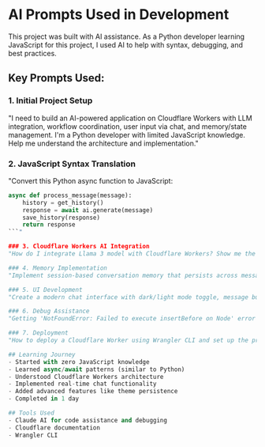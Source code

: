 
# AI Prompts Used in Development

This project was built with AI assistance. As a Python developer learning JavaScript for this project, I used AI to help with syntax, debugging, and best practices.

## Key Prompts Used:

### 1. Initial Project Setup
"I need to build an AI-powered application on Cloudflare Workers with LLM integration, workflow coordination, user input via chat, and memory/state management. I'm a Python developer with limited JavaScript knowledge. Help me understand the architecture and implementation."

### 2. JavaScript Syntax Translation
"Convert this Python async function to JavaScript:
```python
async def process_message(message):
    history = get_history()
    response = await ai.generate(message)
    save_history(response)
    return response
```"

### 3. Cloudflare Workers AI Integration
"How do I integrate Llama 3 model with Cloudflare Workers? Show me the code for calling the AI model and handling responses."

### 4. Memory Implementation
"Implement session-based conversation memory that persists across messages but stays isolated per user."

### 5. UI Development
"Create a modern chat interface with dark/light mode toggle, message bubbles, and typing indicators. Make it responsive and professional."

### 6. Debug Assistance
"Getting 'NotFoundError: Failed to execute insertBefore on Node' error when sending messages. How to fix DOM manipulation issues?"

### 7. Deployment
"How to deploy a Cloudflare Worker using Wrangler CLI and set up the proper configuration?"

## Learning Journey
- Started with zero JavaScript knowledge
- Learned async/await patterns (similar to Python)
- Understood Cloudflare Workers architecture
- Implemented real-time chat functionality
- Added advanced features like theme persistence
- Completed in 1 day

## Tools Used
- Claude AI for code assistance and debugging
- Cloudflare documentation
- Wrangler CLI
